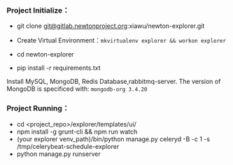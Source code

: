 ### Project Initialize： ###
  
 - git clone git@gitlab.newtonproject.org:xiawu/newton-explorer.git

 - Create Virtual Environment：`mkvirtualenv explorer && workon explorer  `

 - cd newton-explorer

 - pip install -r requirements.txt

Install MySQL, MongoDB, Redis Database,rabbitmq-server. The version of MongoDB is specificed with: `mongodb-org 3.4.20`

### Project Running： ###
 - cd <project_repo>/explorer/templates/ui/
 - npm install -g grunt-cli && npm run watch
 - (your explorer venv_path)/bin/python manage.py celeryd -B -c 1 -s /tmp/celerybeat-schedule-explorer
 - python manage.py runserver
